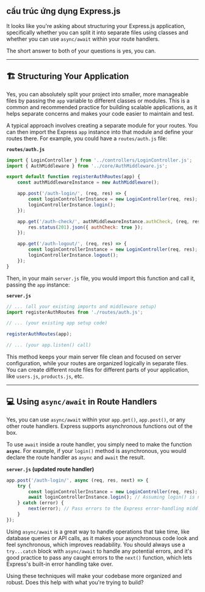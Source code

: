 ## cấu trúc ứng dụng Express.js

It looks like you're asking about structuring your Express.js application, specifically whether you can split it into separate files using classes and whether you can use `async/await` within your route handlers.

The short answer to both of your questions is yes, you can.

-----

## 🏗️ Structuring Your Application

Yes, you can absolutely split your project into smaller, more manageable files by passing the `app` variable to different classes or modules. This is a common and recommended practice for building scalable applications, as it helps separate concerns and makes your code easier to maintain and test.

A typical approach involves creating a separate module for your routes. You can then import the Express `app` instance into that module and define your routes there. For example, you could have a `routes/auth.js` file:

**`routes/auth.js`**

```javascript
import { LoginController } from '../controllers/LoginController.js';
import { AuthMiddleware } from '../core/AuthMiddleware.js';

export default function registerAuthRoutes(app) {
    const authMiddlewareInstance = new AuthMiddleware();

    app.post('/auth-login/', (req, res) => {
        const loginControllerInstance = new LoginController(req, res);
        loginControllerInstance.login();
    });

    app.get('/auth-check/', authMiddlewareInstance.authCheck, (req, res) => {
        res.status(201).json({ authCheck: true });
    });

    app.get('/auth-logout/', (req, res) => {
        const loginControllerInstance = new LoginController(req, res);
        loginControllerInstance.logout();
    });
}
```

Then, in your main `server.js` file, you would import this function and call it, passing the `app` instance:

**`server.js`**

```javascript
// ... (all your existing imports and middleware setup)
import registerAuthRoutes from './routes/auth.js';

// ... (your existing app setup code)

registerAuthRoutes(app);

// ... (your app.listen() call)
```

This method keeps your main server file clean and focused on server configuration, while your routes are organized logically in separate files. You can create different route files for different parts of your application, like `users.js`, `products.js`, etc.

-----

## 💻 Using `async/await` in Route Handlers

Yes, you can use `async/await` within your `app.get()`, `app.post()`, or any other route handlers. Express supports asynchronous functions out of the box.

To use `await` inside a route handler, you simply need to make the function **`async`**. For example, if your `login()` method is asynchronous, you would declare the route handler as `async` and `await` the result.

**`server.js` (updated route handler)**

```javascript
app.post('/auth-login/', async (req, res, next) => {
    try {
        const loginControllerInstance = new LoginController(req, res);
        await loginControllerInstance.login(); // Assuming login() is now an async function
    } catch (error) {
        next(error); // Pass errors to the Express error-handling middleware
    }
});
```

Using `async/await` is a great way to handle operations that take time, like database queries or API calls, as it makes your asynchronous code look and feel synchronous, which improves readability. You should always use a `try...catch` block with `async/await` to handle any potential errors, and it's good practice to pass any caught errors to the `next()` function, which lets Express's built-in error handling take over.

Using these techniques will make your codebase more organized and robust. Does this help with what you're trying to build?